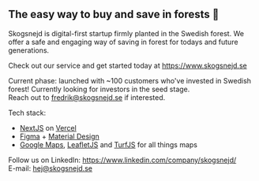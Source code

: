 ## The easy way to buy and save in forests 🌲

Skogsnejd is digital-first startup firmly planted in the Swedish forest. We offer a safe and engaging way of saving in forest for todays and future generations.

Check out our service and get started today at https://www.skogsnejd.se<br>

Current phase: launched with ~100 customers who've invested in Swedish forest! Currently looking for investors in the seed stage.<br>
Reach out to fredrik@skogsnejd.se if interested.

Tech stack:
* [NextJS](https://nextjs.org/) on [Vercel](https://vercel.com/)
* [Figma](https://www.figma.com/pricing/) + [Material Design](https://m3.material.io/)
* [Google Maps](https://developers.google.com/maps), [LeafletJS](https://leafletjs.com/) and [TurfJS](https://turfjs.org/) for all things maps

Follow us on LinkedIn: https://www.linkedin.com/company/skogsnejd/<br>
E-mail: hej@skogsnejd.se

<!--

**Here are some ideas to get you started:**

🙋‍♀️ A short introduction - what is your organization all about?
🌈 Contribution guidelines - how can the community get involved?
👩‍💻 Useful resources - where can the community find your docs? Is there anything else the community should know?
🍿 Fun facts - what does your team eat for breakfast?
🧙 Remember, you can do mighty things with the power of [Markdown](https://docs.github.com/github/writing-on-github/getting-started-with-writing-and-formatting-on-github/basic-writing-and-formatting-syntax)
-->
